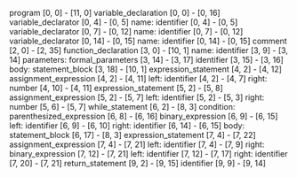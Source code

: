 program [0, 0] - [11, 0]
  variable_declaration [0, 0] - [0, 16]
    variable_declarator [0, 4] - [0, 5]
      name: identifier [0, 4] - [0, 5]
    variable_declarator [0, 7] - [0, 12]
      name: identifier [0, 7] - [0, 12]
    variable_declarator [0, 14] - [0, 15]
      name: identifier [0, 14] - [0, 15]
  comment [2, 0] - [2, 35]
  function_declaration [3, 0] - [10, 1]
    name: identifier [3, 9] - [3, 14]
    parameters: formal_parameters [3, 14] - [3, 17]
      identifier [3, 15] - [3, 16]
    body: statement_block [3, 18] - [10, 1]
      expression_statement [4, 2] - [4, 12]
        assignment_expression [4, 2] - [4, 11]
          left: identifier [4, 2] - [4, 7]
          right: number [4, 10] - [4, 11]
      expression_statement [5, 2] - [5, 8]
        assignment_expression [5, 2] - [5, 7]
          left: identifier [5, 2] - [5, 3]
          right: number [5, 6] - [5, 7]
      while_statement [6, 2] - [8, 3]
        condition: parenthesized_expression [6, 8] - [6, 16]
          binary_expression [6, 9] - [6, 15]
            left: identifier [6, 9] - [6, 10]
            right: identifier [6, 14] - [6, 15]
        body: statement_block [6, 17] - [8, 3]
          expression_statement [7, 4] - [7, 22]
            assignment_expression [7, 4] - [7, 21]
              left: identifier [7, 4] - [7, 9]
              right: binary_expression [7, 12] - [7, 21]
                left: identifier [7, 12] - [7, 17]
                right: identifier [7, 20] - [7, 21]
      return_statement [9, 2] - [9, 15]
        identifier [9, 9] - [9, 14]